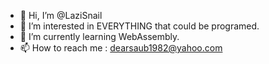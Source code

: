 - 👋 Hi, I’m @LaziSnail
- 👀 I’m interested in EVERYTHING that could be programed.
- 🌱 I’m currently learning WebAssembly.
- 📫 How to reach me : dearsaub1982@yahoo.com

<!---
LaziSnail/LaziSnail is a ✨ special ✨ repository because its `README.md` (this file) appears on your GitHub profile.
You can click the Preview link to take a look at your changes.
--->
